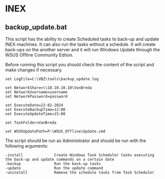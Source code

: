# INEX

## backup_update.bat
This script has the ability to create Scheduled tasks to back-up and update INEX-machines.
It can also run the tasks without a schedule. It will create back-ups on the another server and it will run Windows Update through the WSUS Offline Community Edtion.

Before running this script you should check the content of the script and make changes if necessary.
```
set LogFile=C:\VBZ\tools\backup_update.log

set NetworkShare=\\10.10.10.10\VanBreda
set NetworkUsername=username
set NetworkPassword=password

set ExecuteDate=22-02-2024
set ExecuteBackupTime=12:00
set ExecuteUpdateTime=15:00

set TaskFolder=VanBreda

set WSUSUpdatePath=P:\WSUS_Offline\Update.cmd
```

The script should be run as Administrator and should be run with the following arguments:
```
-install              Create Windows Task Scheduler tasks executing the back-up and update commands on a certain date
-backup               Run the back-up tasks
-update               Run the update command
-uninstall            Remove the schedule tasks from Task Scheduler
```
